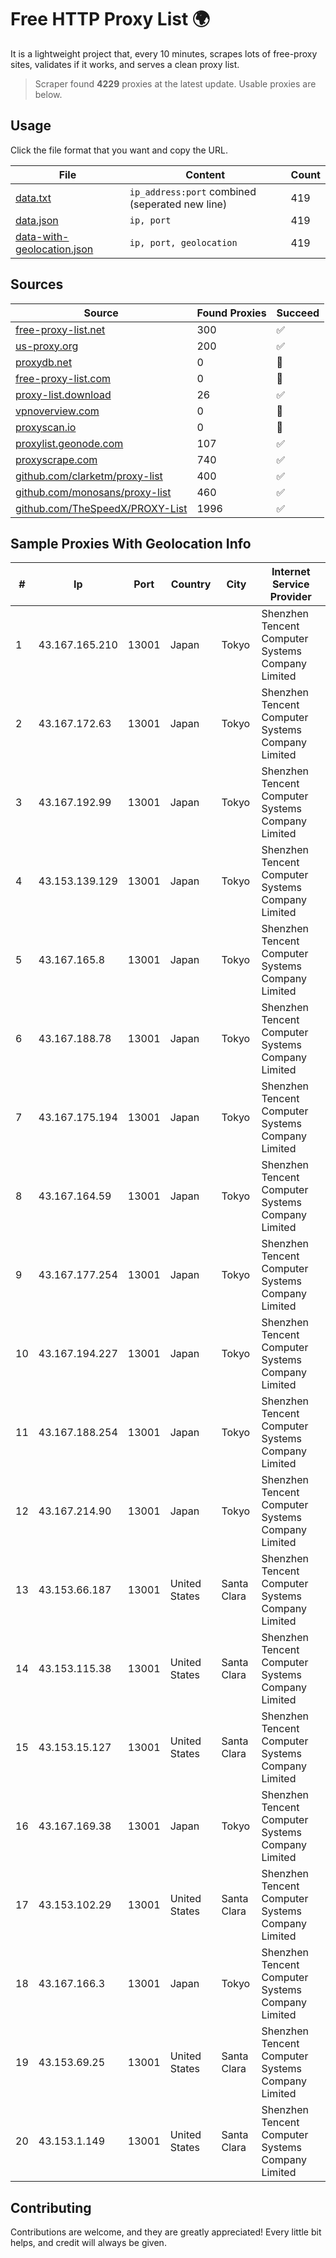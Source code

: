 
# Free HTTP Proxy List 🌍

It is a lightweight project that, every 10 minutes, scrapes lots of free-proxy sites, validates if it works, and serves a clean proxy list.


> Scraper found **4229** proxies at the latest update. Usable proxies are below.

## Usage

Click the file format that you want and copy the URL.


|File|Content|Count|
|----|-------|-----|
|[data.txt](https://raw.githubusercontent.com/themiralay/Proxy-List-World/master/data.txt)|`ip_address:port` combined (seperated new line)|419|
|[data.json](https://raw.githubusercontent.com/themiralay/Proxy-List-World/master/data.json)|`ip, port`|419|
|[data-with-geolocation.json](https://raw.githubusercontent.com/themiralay/Proxy-List-World/master/data-with-geolocation.json)|`ip, port, geolocation`|419|

## Sources

|Source|Found Proxies|Succeed|
|------|-------------|-------|
|[free-proxy-list.net](https://free-proxy-list.net)|300|✅|
|[us-proxy.org](https://www.us-proxy.org)|200|✅|
|[proxydb.net](http://proxydb.net)|0|🚫|
|[free-proxy-list.com](https://free-proxy-list.com/?page=&port=&type%5B%5D=http&type%5B%5D=https&up_time=0&search=Search)|0|🚫|
|[proxy-list.download](https://www.proxy-list.download/HTTP)|26|✅|
|[vpnoverview.com](https://vpnoverview.com/privacy/anonymous-browsing/free-proxy-servers)|0|🚫|
|[proxyscan.io](https://www.proxyscan.io)|0|🚫|
|[proxylist.geonode.com](https://proxylist.geonode.com/api/proxy-list?limit=300&page=1&sort_by=lastChecked&sort_type=desc&protocols=http,https)|107|✅|
|[proxyscrape.com](https://api.proxyscrape.com/v2/?request=displayproxies&protocol=http&timeout=10000&country=all&ssl=all&anonymity=all)|740|✅|
|[github.com/clarketm/proxy-list](https://raw.githubusercontent.com/clarketm/proxy-list/master/proxy-list-raw.txt)|400|✅|
|[github.com/monosans/proxy-list](https://raw.githubusercontent.com/monosans/proxy-list/main/proxies/http.txt)|460|✅|
|[github.com/TheSpeedX/PROXY-List](https://raw.githubusercontent.com/TheSpeedX/PROXY-List/master/http.txt)|1996|✅|


## Sample Proxies With Geolocation Info

|#|Ip|Port|Country|City|Internet Service Provider|
|-|--|----|-------|----|-------------------------|
|1|43.167.165.210|13001|Japan|Tokyo|Shenzhen Tencent Computer Systems Company Limited|
|2|43.167.172.63|13001|Japan|Tokyo|Shenzhen Tencent Computer Systems Company Limited|
|3|43.167.192.99|13001|Japan|Tokyo|Shenzhen Tencent Computer Systems Company Limited|
|4|43.153.139.129|13001|Japan|Tokyo|Shenzhen Tencent Computer Systems Company Limited|
|5|43.167.165.8|13001|Japan|Tokyo|Shenzhen Tencent Computer Systems Company Limited|
|6|43.167.188.78|13001|Japan|Tokyo|Shenzhen Tencent Computer Systems Company Limited|
|7|43.167.175.194|13001|Japan|Tokyo|Shenzhen Tencent Computer Systems Company Limited|
|8|43.167.164.59|13001|Japan|Tokyo|Shenzhen Tencent Computer Systems Company Limited|
|9|43.167.177.254|13001|Japan|Tokyo|Shenzhen Tencent Computer Systems Company Limited|
|10|43.167.194.227|13001|Japan|Tokyo|Shenzhen Tencent Computer Systems Company Limited|
|11|43.167.188.254|13001|Japan|Tokyo|Shenzhen Tencent Computer Systems Company Limited|
|12|43.167.214.90|13001|Japan|Tokyo|Shenzhen Tencent Computer Systems Company Limited|
|13|43.153.66.187|13001|United States|Santa Clara|Shenzhen Tencent Computer Systems Company Limited|
|14|43.153.115.38|13001|United States|Santa Clara|Shenzhen Tencent Computer Systems Company Limited|
|15|43.153.15.127|13001|United States|Santa Clara|Shenzhen Tencent Computer Systems Company Limited|
|16|43.167.169.38|13001|Japan|Tokyo|Shenzhen Tencent Computer Systems Company Limited|
|17|43.153.102.29|13001|United States|Santa Clara|Shenzhen Tencent Computer Systems Company Limited|
|18|43.167.166.3|13001|Japan|Tokyo|Shenzhen Tencent Computer Systems Company Limited|
|19|43.153.69.25|13001|United States|Santa Clara|Shenzhen Tencent Computer Systems Company Limited|
|20|43.153.1.149|13001|United States|Santa Clara|Shenzhen Tencent Computer Systems Company Limited|



## Contributing

Contributions are welcome, and they are greatly appreciated! Every
little bit helps, and credit will always be given.

